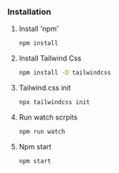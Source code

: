 
### Installation


1. Install 'npm'
   ```sh
   npm install
   ```
1. Install Tailwind Css
   ```sh
   npm install -D tailwindcss
   ```
1. Tailwind.css init
   ```sh
   npx tailwindcss init
   ```
2. Run watch scrpits
   ```sh
   npm run watch
   ```
3. Npm start
   ```sh
   npm start
   ```


